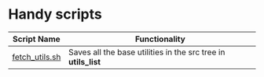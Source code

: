 # Handy scripts

Script Name | Functionality
----------- | -------------
[fetch_utils.sh](fetch_utils.sh) | Saves all the base utilities in the src tree in **utils_list**
